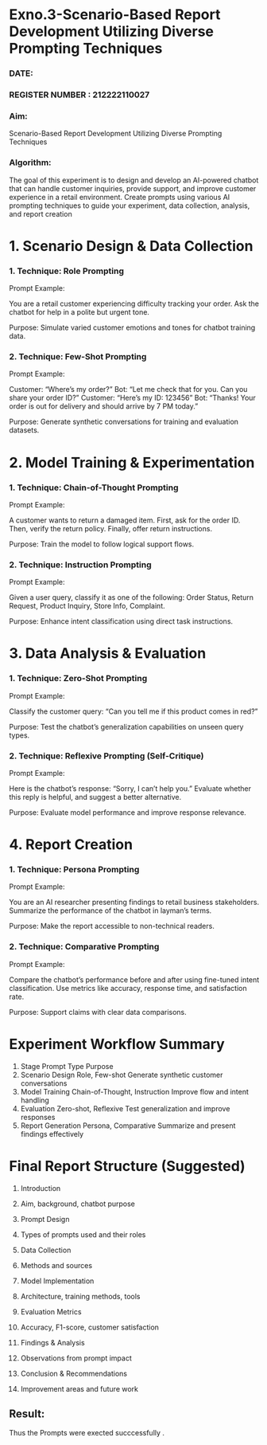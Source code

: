 
# Exno.3-Scenario-Based Report Development Utilizing Diverse Prompting Techniques
### DATE:                                                                            
### REGISTER NUMBER : 212222110027

### Aim: 
Scenario-Based Report Development Utilizing Diverse Prompting Techniques

### Algorithm:  
The goal of this experiment is to design and develop an AI-powered chatbot that can handle customer inquiries, provide support, and improve customer experience in a retail environment. Create prompts using various AI prompting techniques to guide your experiment, data collection, analysis, and report creation

# 1. Scenario Design & Data Collection
 ### 1. Technique: Role Prompting
Prompt Example:

You are a retail customer experiencing difficulty tracking your order. Ask the chatbot for help in a polite but urgent tone.

Purpose: Simulate varied customer emotions and tones for chatbot training data.

 ### 2. Technique: Few-Shot Prompting
Prompt Example:

Customer: “Where’s my order?”
Bot: “Let me check that for you. Can you share your order ID?”
Customer: “Here’s my ID: 123456”
Bot: “Thanks! Your order is out for delivery and should arrive by 7 PM today.”

Purpose: Generate synthetic conversations for training and evaluation datasets.

# 2. Model Training & Experimentation
 ### 1. Technique: Chain-of-Thought Prompting
Prompt Example:

A customer wants to return a damaged item. First, ask for the order ID. Then, verify the return policy. Finally, offer return instructions.

Purpose: Train the model to follow logical support flows.

 ### 2. Technique: Instruction Prompting
Prompt Example:

Given a user query, classify it as one of the following: Order Status, Return Request, Product Inquiry, Store Info, Complaint.

Purpose: Enhance intent classification using direct task instructions.

# 3. Data Analysis & Evaluation
 ### 1. Technique: Zero-Shot Prompting
Prompt Example:

Classify the customer query: “Can you tell me if this product comes in red?”

Purpose: Test the chatbot’s generalization capabilities on unseen query types.

### 2. Technique: Reflexive Prompting (Self-Critique)
Prompt Example:

Here is the chatbot’s response: “Sorry, I can’t help you.”
Evaluate whether this reply is helpful, and suggest a better alternative.

Purpose: Evaluate model performance and improve response relevance.

# 4. Report Creation
### 1. Technique: Persona Prompting
Prompt Example:

You are an AI researcher presenting findings to retail business stakeholders. Summarize the performance of the chatbot in layman’s terms.

Purpose: Make the report accessible to non-technical readers.

### 2. Technique: Comparative Prompting
Prompt Example:

Compare the chatbot’s performance before and after using fine-tuned intent classification. Use metrics like accuracy, response time, and satisfaction rate.

Purpose: Support claims with clear data comparisons.

# Experiment Workflow Summary

1. Stage	Prompt Type	Purpose
2. Scenario Design	Role, Few-shot	Generate synthetic customer conversations
3. Model Training	Chain-of-Thought, Instruction	Improve flow and intent handling
4. Evaluation	Zero-shot, Reflexive	Test generalization and improve responses
5. Report Generation	Persona, Comparative	Summarize and present findings effectively

 # Final Report Structure (Suggested)
1. Introduction

2. Aim, background, chatbot purpose

3. Prompt Design

4. Types of prompts used and their roles

5. Data Collection

6. Methods and sources

7. Model Implementation

8. Architecture, training methods, tools

9. Evaluation Metrics

10. Accuracy, F1-score, customer satisfaction

11. Findings & Analysis

12. Observations from prompt impact

13. Conclusion & Recommendations

14. Improvement areas and future work


## Result:
Thus the Prompts were exected succcessfully .
